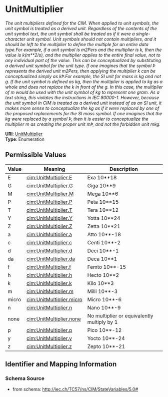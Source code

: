 # UnitMultiplier




_The unit multipliers defined for the CIM.  When applied to unit symbols, the unit symbol is treated as a derived unit. Regardless of the contents of the unit symbol text, the unit symbol shall be treated as if it were a single-character unit symbol. Unit symbols should not contain multipliers, and it should be left to the multiplier to define the multiple for an entire data type.For example, if a unit symbol is m2Pers and the multiplier is k, then the value is k(m**2/s), and the multiplier applies to the entire final value, not to any individual part of the value. This can be conceptualized by substituting a derived unit symbol for the unit type. If one imagines that the symbol Þ represents the derived unit m2Pers, then applying the multiplier k can be conceptualized simply as kÞ.For example, the SI unit for mass is kg and not g.  If the unit symbol is defined as kg, then the multiplier is applied to kg as a whole and does not replace the k in front of the g. In this case, the multiplier of m would be used with the unit symbol of kg to represent one gram.  As a text string, this violates the instructions in IEC 80000-1. However, because the unit symbol in CIM is treated as a derived unit instead of as an SI unit, it makes more sense to conceptualize the kg as if it were replaced by one of the proposed replacements for the SI mass symbol. If one imagines that the kg were replaced by a symbol Þ, then it is easier to conceptualize the multiplier m as creating the proper unit mÞ, and not the forbidden unit mkg._



**URI**: [UnitMultiplier](UnitMultiplier)<br />
**Type**: Enumeration

## Permissible Values

| Value | Meaning | Description |
| --- | --- | --- |
| E | [cim:UnitMultiplier.E](http://iec.ch/TC57/CIM100#UnitMultiplier.E) | Exa 10**18 |
| G | [cim:UnitMultiplier.G](http://iec.ch/TC57/CIM100#UnitMultiplier.G) | Giga 10**9 |
| M | [cim:UnitMultiplier.M](http://iec.ch/TC57/CIM100#UnitMultiplier.M) | Mega 10**6 |
| P | [cim:UnitMultiplier.P](http://iec.ch/TC57/CIM100#UnitMultiplier.P) | Peta 10**15 |
| T | [cim:UnitMultiplier.T](http://iec.ch/TC57/CIM100#UnitMultiplier.T) | Tera 10**12 |
| Y | [cim:UnitMultiplier.Y](http://iec.ch/TC57/CIM100#UnitMultiplier.Y) | Yotta 10**24 |
| Z | [cim:UnitMultiplier.Z](http://iec.ch/TC57/CIM100#UnitMultiplier.Z) | Zetta 10**21 |
| a | [cim:UnitMultiplier.a](http://iec.ch/TC57/CIM100#UnitMultiplier.a) | Atto 10**-18 |
| c | [cim:UnitMultiplier.c](http://iec.ch/TC57/CIM100#UnitMultiplier.c) | Centi 10**-2 |
| d | [cim:UnitMultiplier.d](http://iec.ch/TC57/CIM100#UnitMultiplier.d) | Deci 10**-1 |
| da | [cim:UnitMultiplier.da](http://iec.ch/TC57/CIM100#UnitMultiplier.da) | Deca 10**1 |
| f | [cim:UnitMultiplier.f](http://iec.ch/TC57/CIM100#UnitMultiplier.f) | Femto 10**-15 |
| h | [cim:UnitMultiplier.h](http://iec.ch/TC57/CIM100#UnitMultiplier.h) | Hecto 10**2 |
| k | [cim:UnitMultiplier.k](http://iec.ch/TC57/CIM100#UnitMultiplier.k) | Kilo 10**3 |
| m | [cim:UnitMultiplier.m](http://iec.ch/TC57/CIM100#UnitMultiplier.m) | Milli 10**-3 |
| micro | [cim:UnitMultiplier.micro](http://iec.ch/TC57/CIM100#UnitMultiplier.micro) | Micro 10**-6 |
| n | [cim:UnitMultiplier.n](http://iec.ch/TC57/CIM100#UnitMultiplier.n) | Nano 10**-9 |
| none | [cim:UnitMultiplier.none](http://iec.ch/TC57/CIM100#UnitMultiplier.none) | No multiplier or equivalently multiply by 1 |
| p | [cim:UnitMultiplier.p](http://iec.ch/TC57/CIM100#UnitMultiplier.p) | Pico 10**-12 |
| y | [cim:UnitMultiplier.y](http://iec.ch/TC57/CIM100#UnitMultiplier.y) | Yocto 10**-24 |
| z | [cim:UnitMultiplier.z](http://iec.ch/TC57/CIM100#UnitMultiplier.z) | Zepto 10**-21 |








## Identifier and Mapping Information







### Schema Source


* from schema: http://iec.ch/TC57/ns/CIM/StateVariables/5.0#




